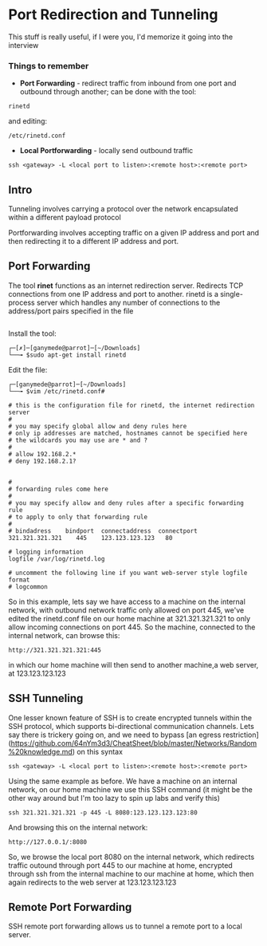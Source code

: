 # Port Redirection and Tunneling

This stuff is really useful, if I were you, I'd memorize it going into the interview
### Things to remember
 - **Port Forwarding** - redirect traffic from inbound  from one port and outbound through another; can be done with the tool:
 ~~~
 rinetd
 ~~~
 and editing:
 ~~~ 
 /etc/rinetd.conf
 ~~~
 - **Local Portforwarding** - locally send outbound traffic
 ~~~
 ssh <gateway> -L <local port to listen>:<remote host>:<remote port>
 ~~~
 
 
 ## Intro

Tunneling involves carrying a protocol over the network encapsulated within a different payload protocol

Portforwarding involves accepting traffic on a given IP address and port and then redirecting it to a different IP address and port. 

## Port Forwarding

The tool **rinet** functions as an internet redirection server. Redirects TCP connections from one IP address and port to another. rinetd is a single-process server which handles any number of connections to the address/port pairs specified in the file 
~~~ /etc/rinetd.conf. 
~~~
Install the tool:
~~~
┌─[✗]─[ganymede@parrot]─[~/Downloads]
└──╼ $sudo apt-get install rinetd
~~~
Edit the file:
~~~
┌─[ganymede@parrot]─[~/Downloads]
└──╼ $vim /etc/rinetd.conf#
~~~
~~~
# this is the configuration file for rinetd, the internet redirection server
#
# you may specify global allow and deny rules here
# only ip addresses are matched, hostnames cannot be specified here
# the wildcards you may use are * and ?
#
# allow 192.168.2.*
# deny 192.168.2.1?


#
# forwarding rules come here
#
# you may specify allow and deny rules after a specific forwarding rule
# to apply to only that forwarding rule
#
# bindadress    bindport  connectaddress  connectport
321.321.321.321    445    123.123.123.123   80

# logging information
logfile /var/log/rinetd.log

# uncomment the following line if you want web-server style logfile format
# logcommon
~~~

So in this example, lets say we have access to a machine on the internal network, with outbound network traffic only allowed on port 445, we've edited the rinetd.conf file on our home machine at 321.321.321.321 to only allow incoming connections on port 445. So the machine, connected to the internal network, can browse this:
~~~
http://321.321.321.321:445
~~~
in which our home machine will then send to another machine,a web server, at 123.123.123.123

## SSH Tunneling

One lesser known feature of SSH is to create encrypted tunnels within the SSH protocol, which supports bi-directional communication channels. Lets say there is trickery going on, and we need to bypass [an egress restriction] (https://github.com/64nYm3d3/CheatSheet/blob/master/Networks/Random%20knowledge.md) on this syntax
~~~
ssh <gateway> -L <local port to listen>:<remote host>:<remote port>
~~~

Using the same example as before. We have a machine on an internal network, on our home machine we use this SSH command (it might be the other way around but I'm too lazy to spin up labs and verify this)
~~~
ssh 321.321.321.321 -p 445 -L 8080:123.123.123.123:80
~~~
And browsing this on the internal network:
~~~
http://127.0.0.1/:8080
~~~

So, we browse the local port 8080 on the internal network, which redirects traffic outound through port 445 to our machine at home, encrypted through ssh from the internal machine to our machine at home, which then again redirects to the web server at 123.123.123.123 

## Remote Port Forwarding

SSH remote port forwarding allows us to tunnel a remote port to a local server. 



